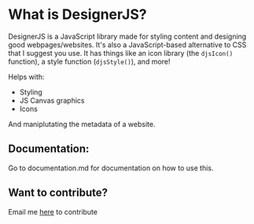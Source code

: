 # What is DesignerJS? 
DesignerJS is a JavaScript library made for styling content and designing good webpages/websites. It's also a JavaScript-based alternative to CSS that I suggest you use.
It has things like an icon library (the `djsIcon()` function), a style function (`djsStyle()`), and more!

Helps with:

* Styling
* JS Canvas graphics
* Icons

And maniplutating the metadata of a website.


## Documentation:

Go to documentation.md for documentation on how to use this.

## Want to contribute?

Email me [here](mailto:jeffreyrb03@gmail.com?subject=I%20want%20to%20edit%20DesignerJS!&body=My%20username%3A%20(write%20your%20github%20username%20here)%0A%0AReason%20why%20I%20want%20to%20contribute%20to%20this%20project%3A%0A(add%20your%20reason%20why%20here)%0A%0AMessage%3A%20(%20write%20message%20here)) to contribute
